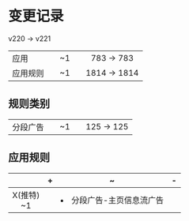 # 变更记录

v220 -> v221

||||||
|-|:-:|:-:|:-:|:-:|
|应用||~1||783 -> 783|
|应用规则||~1||1814 -> 1814|

## 规则类别

||||||
|-|:-:|:-:|:-:|:-:|
|分段广告||~1||125 -> 125|

## 应用规则

||+|~|-|
|:-:|-|-|-|
|X(推特)<br>~1||<li>分段广告-主页信息流广告||
